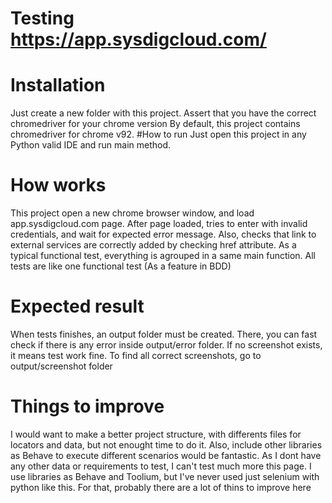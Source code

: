 # Testing https://app.sysdigcloud.com/

# Installation
Just create a new folder with this project. Assert that you have the correct chromedriver for your chrome version
By default, this project contains chromedriver for chrome v92.
#How to run
Just open this project in any Python valid IDE and run main method.

# How works
This project open a new chrome browser window, and load app.sysdigcloud.com page.
After page loaded, tries to enter with invalid credentials, and wait for expected error message.
Also, checks that link to external services are correctly added by checking href attribute.
As a typical functional test, everything is agrouped in a same main function. All tests are like one functional test (As a feature in BDD)
# Expected result
When tests finishes, an output folder must be created. There, you can fast check if there is any error inside output/error folder.
If no screenshot exists, it means test work fine.
To find all correct screenshots, go to output/screenshot folder


# Things to improve
I would want to make a better project structure, with differents files for locators and data, but not enought time to do it.
Also, include other libraries as Behave to execute different scenarios would be fantastic.
As I dont have any other data or requirements to test, I can't test much more this page.
I use libraries as Behave and Toolium, but I've never used just selenium with python like this. For that, probably there are a lot of thins to improve here
